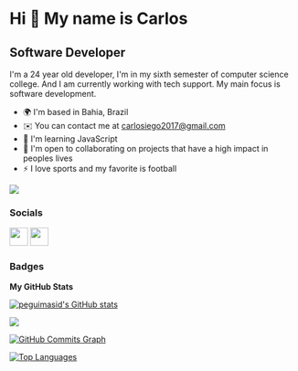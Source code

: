 Hi 👋 My name is Carlos
==========================

Software Developer
-----------------------------

I'm a 24 year old developer, I'm in my sixth semester of computer science college. And I am currently working with tech support. My main focus is software development.


* 🌍  I'm based in Bahia, Brazil
* ✉️  You can contact me at [carlosiego2017@gmail.com](mailto:carlosiego2017ail.com)
* 🧠  I'm learning JavaScript
* 🤝  I'm open to collaborating on projects that have a high impact in peoples lives
* ⚡  I love sports and my favorite is football

<a href="https://github.com/carlosiego" target="_blank" rel="noreferrer"><img
src="https://img.shields.io/github/followers/carlosiego?logo=github&style=for-the-badge&color=3382ed&labelColor=171717" /></a>


### Socials

<p <a href="https://github.com/carlosiego" target="_blank" rel="noreferrer"><img src="https://raw.githubusercontent.com/danielcranney/readme-generator/main/public/icons/socials/github-dark.svg" width="32" height="32" /></a> <a  <a href="https://www.linkedin.com/in/iegoslomski/" target="_blank" rel="noreferrer"><img src="https://raw.githubusercontent.com/danielcranney/readme-generator/main/public/icons/socials/linkedin.svg" width="32" height="32" /></a> </p>

### Badges

<b>My GitHub Stats</b>

<a href="https://github.com/carlosiego" ><img src="https://github-readme-stats.vercel.app/api?username=carlosiego&show_icons=true&hide=&count_private=true&title_color=3382ed&text_color=ffffff&icon_color=3382ed&bg_color=171717&hide_border=true&show_icons=true" alt="peguimasid's GitHub stats" /></a>

<a href="https://github.com/carlosiego" ><img src="https://github-readme-streak-stats.herokuapp.com/?user=carlosiego&stroke=ffffff&background=171717&ring=3382ed&fire=3382ed&currStreakNum=ffffff&currStreakLabel=3382ed&sideNums=ffffff&sideLabels=ffffff&dates=ffffff&hide_border=true" /></a>

<a href="https://github.com/carlosiego" ><img src="https://activity-graph.herokuapp.com/graph?username=carlosiego&bg_color=171717&color=ffffff&line=3382ed&point=ffffff&area_color=171717&area=true&hide_border=true&custom_title=GitHub%20Commits%20Graph" alt="GitHub Commits Graph" /></a>

<a href="https://github.com/carlosiego" align="left"><img src="https://github-readme-stats.vercel.app/api/top-langs/?username=carlosiego&layout=compact&title_color=3382ed&text_color=ffffff&icon_color=3382ed&bg_color=171717&hide_border=true&locale=en&custom_title=Top%20%Languages" alt="Top Languages" /></a>
